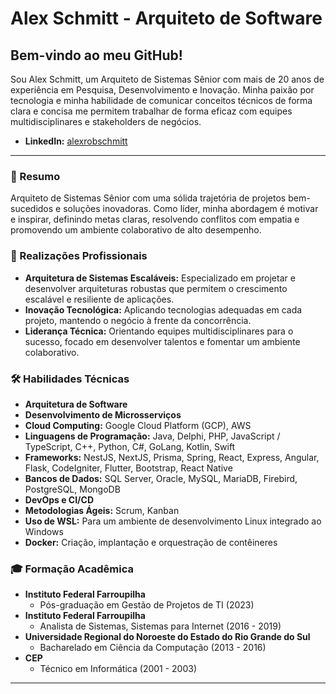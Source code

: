 # Alex Schmitt - Arquiteto de Software

## Bem-vindo ao meu GitHub!

Sou Alex Schmitt, um Arquiteto de Sistemas Sênior com mais de 20 anos de experiência em Pesquisa, Desenvolvimento e Inovação. Minha paixão por tecnologia e minha habilidade de comunicar conceitos técnicos de forma clara e concisa me permitem trabalhar de forma eficaz com equipes multidisciplinares e stakeholders de negócios. 

- **LinkedIn:** [alexrobschmitt](https://www.linkedin.com/in/alexrobschmitt)

---

### 🌟 Resumo

Arquiteto de Sistemas Sênior com uma sólida trajetória de projetos bem-sucedidos e soluções inovadoras. Como líder, minha abordagem é motivar e inspirar, definindo metas claras, resolvendo conflitos com empatia e promovendo um ambiente colaborativo de alto desempenho.

### 💼 Realizações Profissionais

- **Arquitetura de Sistemas Escaláveis:** Especializado em projetar e desenvolver arquiteturas robustas que permitem o crescimento escalável e resiliente de aplicações.
- **Inovação Tecnológica:** Aplicando tecnologias adequadas em cada projeto, mantendo o negócio à frente da concorrência.
- **Liderança Técnica:** Orientando equipes multidisciplinares para o sucesso, focado em desenvolver talentos e fomentar um ambiente colaborativo.

### 🛠️ Habilidades Técnicas

- **Arquitetura de Software**
- **Desenvolvimento de Microsserviços**
- **Cloud Computing:** Google Cloud Platform (GCP), AWS
- **Linguagens de Programação:** Java, Delphi, PHP, JavaScript / TypeScript, C++, Python, C#, GoLang, Kotlin, Swift
- **Frameworks:** NestJS, NextJS, Prisma, Spring, React, Express, Angular, Flask, CodeIgniter, Flutter, Bootstrap, React Native
- **Bancos de Dados:** SQL Server, Oracle, MySQL, MariaDB, Firebird, PostgreSQL, MongoDB
- **DevOps e CI/CD**
- **Metodologias Ágeis:** Scrum, Kanban
- **Uso de WSL:** Para um ambiente de desenvolvimento Linux integrado ao Windows
- **Docker:** Criação, implantação e orquestração de contêineres

### 🎓 Formação Acadêmica

- **Instituto Federal Farroupilha**
  - Pós-graduação em Gestão de Projetos de TI (2023)
- **Instituto Federal Farroupilha**
  - Analista de Sistemas, Sistemas para Internet (2016 - 2019)
- **Universidade Regional do Noroeste do Estado do Rio Grande do Sul**
  - Bacharelado em Ciência da Computação (2013 - 2016)
- **CEP**
  - Técnico em Informática (2001 - 2003)

---
